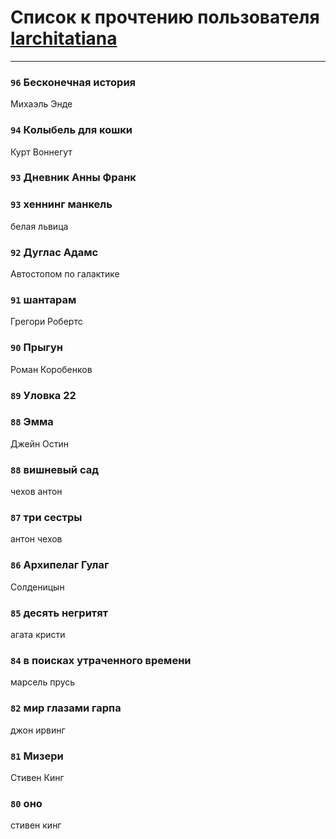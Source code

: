 # Список к прочтению пользователя [larchitatiana](http://vk.com/id67707790)
---

### `96` Бесконечная история
Михаэль Энде

### `94` Колыбель для кошки
Курт Воннегут

### `93` Дневник Анны Франк

### `93` хеннинг манкель
белая львица

### `92` Дуглас Адамс
Автостопом по галактике

### `91` шантарам
Грегори Робертс

### `90` Прыгун
Роман Коробенков

### `89` Уловка 22

### `88` Эмма
Джейн Остин

### `88` вишневый сад
чехов антон

### `87` три сестры
антон чехов

### `86` Архипелаг Гулаг
Солденицын

### `85` десять негритят
агата кристи

### `84` в поисках утраченного времени
марсель прусь

### `82` мир глазами гарпа
джон ирвинг

### `81` Мизери
Стивен Кинг

### `80` оно
стивен кинг

